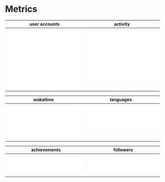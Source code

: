 # Metrics

| user accounts | activity |
| ------------- | ------------- |
| ![img/classic.svg](/img/classic.svg) | ![img/activity.svg](/img/activity.svg) |

| wakatime | languages |
| ------------- | ------------- |
| ![img/wakatime.svg](/img/wakatime.svg) | ![img/languages.svg](/img/languages.svg) |

| achievements | followers |
| ------------- | ------------- |
| ![img/achievements.compact.svg](/img/achievements.compact.svg) | ![img/people.followers.svg](/img/people.followers.svg) |
